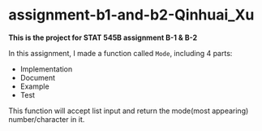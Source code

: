 # assignment-b1-and-b2-Qinhuai_Xu

**This is the project for STAT 545B assignment B-1 & B-2**

In this assignment, I made a function called `Mode`, including 4 parts:
* Implementation
* Document
* Example
* Test


This function will accept list input and return the mode(most appearing) number/character in it.